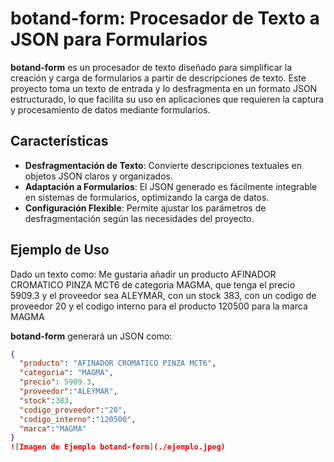 # botand-form: Procesador de Texto a JSON para Formularios

**botand-form** es un procesador de texto diseñado para simplificar la creación y carga de formularios a partir de descripciones de texto. Este proyecto toma un texto de entrada y lo desfragmenta en un formato JSON estructurado, lo que facilita su uso en aplicaciones que requieren la captura y procesamiento de datos mediante formularios.


## Características

- **Desfragmentación de Texto**: Convierte descripciones textuales en objetos JSON claros y organizados.
- **Adaptación a Formularios**: El JSON generado es fácilmente integrable en sistemas de formularios, optimizando la carga de datos.
- **Configuración Flexible**: Permite ajustar los parámetros de desfragmentación según las necesidades del proyecto.

## Ejemplo de Uso

Dado un texto como: Me gustaria añadir un producto AFINADOR CROMATICO PINZA MCT6 de categoria MAGMA, que tenga el precio 5909.3 y el proveedor sea ALEYMAR, con un stock 383, con un codigo de proveedor 20 y el codigo interno para el producto 120500 para la marca MAGMA


**botand-form** generará un JSON como:

```json
{
  "producto": "AFINADOR CROMATICO PINZA MCT6",
  "categoria": "MAGMA",
  "precio": 5909.3,
  "proveedor":"ALEYMAR",
  "stock":383,
  "codigo_proveedor":"20",
  "codigo_interno":"120500",
  "marca":"MAGMA"
}
![Imagen de Ejemplo botand-form](./ejemplo.jpeg)


